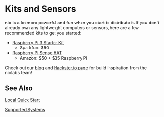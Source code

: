 # Kits and Sensors

nio is a lot more powerful and fun when you start to distribute it. If you don't already own any lightweight computers or sensors, here are a few recommended kits to get you started:

<!-- TODO: do we want to include the prices in each of these? -->
* [Raspberry Pi 3 Starter Kit](https://www.sparkfun.com/products/13826)
  * Sparkfun: $90
* [Raspberry Pi Sense HAT](https://pimylifeup.com/raspberry-pi-sense-hat/)
  * Amazon: $50 + $35 Raspberry Pi

Check out our [blog]() and [Hackster.io page]() for build inspiration from the niolabs team!

## See Also

[Local Quick Start]() <!-- TODO: add correct link -->

[Supported Systems](/hardware/compute-install.md)
